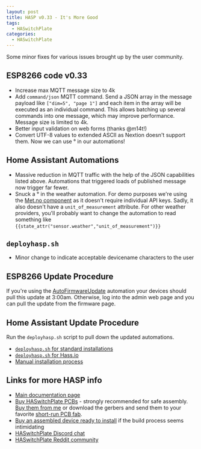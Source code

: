 ```yaml
---
layout: post
title: HASP v0.33 - It's More Good
tags: 
  - HASwitchPlate
categories:
  - HASwitchPlate
---
```


Some minor fixes for various issues brought up by the user community.

## ESP8266 code v0.33
* Increase max MQTT message size to 4k
* Add `command/json` MQTT command.  Send a JSON array in the message payload like  `["dim=5", "page 1"]` and each item in the array will be executed as an individual command.  This allows batching up several commands into one message, which may improve performance.  Message size is limited to 4k.
* Better input validation on web forms (thanks @m14t!) 
* Convert UTF-8 values to extended ASCII as Nextion doesn't support them.  Now we can use ° in our automations!

## Home Assistant Automations
* Massive reduction in MQTT traffic with the help of the JSON capabilities listed above.  Automations that triggered loads of published message now trigger far fewer.
* Snuck a ° in the weather automation.  For demo purposes we're using the [Met.no component](https://www.home-assistant.io/components/weather.met/) as it doesn't require individual API keys.  Sadly, it also doesn't have a `unit_of_measurement` attribute.  For other weather providers, you'll probably want to change the automation to read something like `{{state_attr("sensor.weather","unit_of_measurement")}}`

## `deployhasp.sh`
* Minor change to indicate acceptable devicename characters to the user

## ESP8266 Update Procedure

If you're using the [AutoFirmwareUpdate](https://github.com/aderusha/HASwitchPlate/blob/master/Home_Assistant/hasp-examples/plate01/hasp_plate01_00_autofirmwareupdate.yaml) automation your devices should pull this update at 3:00am.  Otherwise, log into the admin web page and you can pull the update from the firmware page.

## Home Assistant Update Procedure
Run the `deployhasp.sh` script to pull down the updated automations.
* [`deployhasp.sh` for standard installations](https://github.com/aderusha/HASwitchPlate/blob/master/Documentation/05_Home_Assistant.md#automatic-home-assistant-installation)
* [`deployhasp.sh` for Hass.io](https://github.com/aderusha/HASwitchPlate/blob/master/Documentation/05_Home_Assistant.md#hassio)
* [Manual installation process](https://github.com/aderusha/HASwitchPlate/blob/master/Documentation/05_Home_Assistant.md#manual-home-assistant-installation)

## Links for more HASP info

* [Main documentation page](https://github.com/aderusha/HASwitchPlate/tree/master/Documentation)
* [Buy HASwitchPlate PCBs](https://www.tindie.com/products/luma/ha-switchplate-hasp-pcb/) - strongly recommended for safe assembly.  [Buy them from me](https://www.tindie.com/products/luma/ha-switchplate-hasp-pcb/) or download the gerbers and send them to your favorite [short-run PCB fab](http://www.allpcb.com/setinvite.aspx?inviteid=34099&url=https://www.allpcb.com/).
* [Buy an assembled device ready to install](https://www.tindie.com/products/luma/ha-switchplate-hasp-single-wide-assembled/) if the build process seems intimidating
* [HASwitchPlate Discord chat](https://discord.gg/tnBsMw4)
* [HASwitchPlate Reddit community](https://www.reddit.com/r/HASwitchPlate)